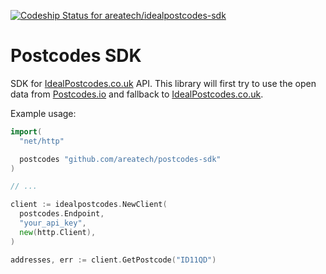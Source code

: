 [![Codeship Status for areatech/idealpostcodes-sdk](https://codeship.com/projects/d170a120-8f6a-0133-90ab-124821b463ac/status?branch=master)](https://codeship.com/projects/124189)

# Postcodes SDK

SDK for [IdealPostcodes.co.uk](https://ideal-postcodes.co.uk) API. This library will first try to use the open data from [Postcodes.io](http://postcodes.io/) and fallback to [IdealPostcodes.co.uk](https://ideal-postcodes.co.uk).

Example usage:

```go
import(
  "net/http"

  postcodes "github.com/areatech/postcodes-sdk"
)

// ...

client := idealpostcodes.NewClient(
  postcodes.Endpoint,
  "your_api_key",
  new(http.Client),
)

addresses, err := client.GetPostcode("ID11QD")
```
